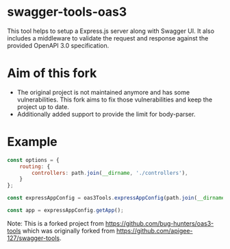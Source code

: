 # swagger-tools-oas3
This tool helps to setup a Express.js server along with Swagger UI. It also includes a middleware to validate the request and response against the provided OpenAPI 3.0 specification.

# Aim of this fork
- The original project is not maintained anymore and has some vulnerabilities. This fork aims to fix those vulnerabilities and keep the project up to date.
- Additionally added support to provide the limit for body-parser.

# Example
```javascript
const options = {
    routing: {
        controllers: path.join(__dirname, './controllers'),
    }
};

const expressAppConfig = oas3Tools.expressAppConfig(path.join(__dirname, './api/openapi.yaml'), options);

const app = expressAppConfig.getApp();
```


Note: This is a forked project from https://github.com/bug-hunters/oas3-tools which was originally forked from https://github.com/apigee-127/swagger-tools.

